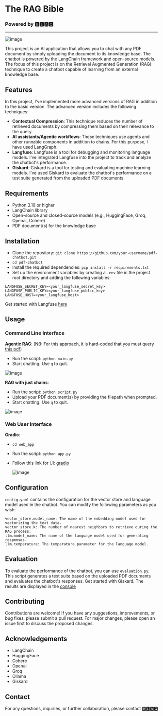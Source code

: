# **The RAG Bible**

### Powered by 🅱🅻🅰🆀
-----------------------------------------------------------
![image](https://github.com/Blaqadonis/my_rag_project/assets/100685852/e6f00e40-9f39-4857-b3da-9916aad1d54b)

This project is an AI application that allows you to chat with any PDF document by simply uploading the document to its knowledge base. The chatbot is powered by the LangChain framework and open-source models.
The focus of this project is on the Retrieval Augmented Generation (RAG) technique to create a chatbot capable of learning from an external knowledge base.

## **Features**
In this project, I've implemented more advanced versions of RAG in addition to the basic version. The advanced version includes the following techniques:
* **Contextual Compression**: This technique reduces the number of retrieved documents by compressing them based on their relevance to the query.
* **AI assistants/Agentic workflows**: These techniques use agents and other runnable components in addition to chains. For this purpose, I have used LangGraph.
* **Langfuse**: Langfuse is a tool for debugging and monitoring language models. I've integrated Langfuse into the project to track and analyze the chatbot's performance.
* **Giskard**: Giskard is a tool for testing and evaluating machine learning models. I've used Giskard to evaluate the chatbot's performance on a test suite generated from the uploaded PDF documents.

## **Requirements**
* Python 3.10 or higher
* LangChain library
* Open-source and closed-source models (e.g., HuggingFace, Groq, Openai, Cohere)
* PDF document(s) for the knowledge base
## **Installation**
* Clone the repository:   ```git clone https://github.com/your-username/pdf-chatbot.git```
* ``` cd pdf-chatbot ```
* Install the required dependencies:  ```pip install -r requirements.txt```
* Set up the environment variables by creating a ```.env``` file in the project root directory and adding the following variables:

```
LANGFUSE_SECRET_KEY=<your_langfuse_secret_key>
LANGFUSE_PUBLIC_KEY=<your_langfuse_public_key>
LANGFUSE_HOST=<your_langfuse_host>
```
Get started with Langfuse [here](https://cloud.langfuse.com/?getStarted=1)
## **Usage**
### **Command Line Interface**
**Agentic RAG**: (NB: For this approach, it is hard-coded that you must query [this pdf](https://pressbooks.oer.hawaii.edu/humannutrition2/))
* Run the script: ```python main.py```
* Start chatting. Use ```q``` to quit.

![image](https://github.com/Blaqadonis/my_rag_project/assets/100685852/30ab954e-321f-4bb6-8eb9-e8b3ad2fa8cc)

  
**RAG with just chains**:
* Run the script: ```python script.py```
* Upload your PDF document(s) by providing the filepath when prompted.
* Start chatting. Use ```q``` to quit.

![image](https://github.com/Blaqadonis/my_rag_project/assets/100685852/0710b482-f2a5-4ea3-bd80-f937b15a369c)


### **Web User Interface**
**Gradio**:
* ```cd web_app```
* Run the script: ```python app.py```
* Follow this link for UI: [gradio](http://127.0.0.1:7860/)

  ![image](https://github.com/Blaqadonis/my_rag_project/assets/100685852/15fa2d30-248e-49bc-82ec-1e424e09371c)


## **Configuration**
```config.yaml``` contains the configuration for the vector store and language model used in the chatbot. You can modify the following parameters as you wish:
```
vector_store.model_name: The name of the embedding model used for vectorizing the text data.
vector_store.k: The number of nearest neighbors to retrieve during the RAG process.
llm.model_name: The name of the language model used for generating responses.
llm.temperature: The temperature parameter for the language model.
```
## **Evaluation**
To evaluate the performance of the chatbot, you can use ```evaluation.py```. This script generates a test suite based on the uploaded PDF documents and evaluates the chatbot's responses. 
Get started with Giskard. The results are displayed in the [console](https://docs.giskard.ai/en/latest/getting_started/quickstart/quickstart_llm.html)

## **Contributing**
Contributions are welcome! If you have any suggestions, improvements, or bug fixes, please submit a pull request. For major changes, please open an issue first to discuss the proposed changes.

## **Acknowledgements**
* LangChain
* HuggingFace
* Cohere
* Openai
* Groq
* Ollama
* Giskard
  
## **Contact**
For any questions, inquiries, or further collaboration, please contact [🅱🅻🅰🆀](https://www.linkedin.com/in/chinonsoodiaka/)
